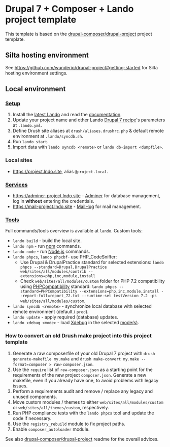 # Drupal 7 + Composer + Lando project template

This template is based on the [drupal-composer/drupal-project](https://github.com/drupal-composer/drupal-project/tree/7.x) project template.

## Silta hosting environment

See <https://github.com/wunderio/drupal-project#getting-started> for Silta hosting environment settings.

## Local environment

### [Setup](https://docs.lando.dev/basics/installation.html)

1. Install the [latest Lando](https://github.com/lando/lando/releases) and read the [documentation](https://docs.lando.dev/).
2. Update your project name and other Lando [Drupal 7 recipe](https://docs.lando.dev/config/drupal7.html)'s parameters at `.lando.yml`.
3. Define Drush site aliases at `drush/aliases.drushrc.php` & default remote environment at `.lando/syncdb.sh`.
4. Run `lando start`.
5. Import data with `lando syncdb <remote>` or `lando db-import <dumpfile>`.

### Local sites

- <https://project.lndo.site>, alias `@project.local`.

### [Services](https://docs.lando.dev/config/services.html)

- <https://adminer-project.lndo.site> - [Adminer](https://hub.docker.com/r/dehy/adminer/) for database management, log in **without** entering the credentials.
- <https://mail-project.lndo.site> - [MailHog](https://docs.lando.dev/config/mailhog.html) for mail management.

### [Tools](https://docs.lando.dev/config/tooling.html)

Full commands/tools overview is available at `lando`. Custom tools:

- `lando build` - build the local site.
- `lando npm` - run [npm](https://www.npmjs.com/) commands.
- `lando node` - run [Node.js](https://nodejs.org/) commands.
- `lando phpcs`, `lando phpcbf`- use PHP_CodeSniffer:
  - Use Drupal & DrupalPractice standard for selected extensions: `lando phpcs --standard=Drupal,DrupalPractice web/sites/all/modules/contrib --extensions=php,inc,module,install`
  - Check `web/sites/all/modules/custom` folder for PHP 7.2 compatibility using [PHPCompatibility](https://github.com/PHPCompatibility/PHPCompatibility) standard: `lando phpcs --standard=PHPCompatibility --extensions=php,inc,module,install --report-full=report_72.txt --runtime-set testVersion 7.2 -ps web/sites/all/modules/custom`.
- `lando syncdb <remote>` - synchronize local database with selected remote environment (default / `prod`).
- `lando update` - apply required (database) updates.
- `lando xdebug <mode>` - load [Xdebug](https://xdebug.org/) in the selected [mode(s)](https://xdebug.org/docs/all_settings#mode).

### How to convert an old Drush make project into this project template

1. Generate a raw composerfile of your old Drupal 7 project with `drush generate-makefile my.make` and `drush make-convert my.make --format=composer > raw-composer.json`.
2. Use the `require` list of `raw-composer.json` as a starting point for the requirements of the new project `composer.json`. Generate a new makefile, even if you already have one, to avoid problems with legacy issues.
3. Perform a requirements audit and remove / replace any legacy and unused components.
4. Move custom modules / themes to either `web/sites/all/modules/custom` or `web/sites/all/themes/custom`, respectively.
5. Run PHP compliance tests with the `lando phpcs` tool and update the code if necessary.
6. Use the `registry_rebuild` module to fix project paths.
7. Enable `composer_autoloader` module.

See also [drupal-composer/drupal-project](https://github.com/drupal-composer/drupal-project/tree/7.x) readme for the overall advices.

